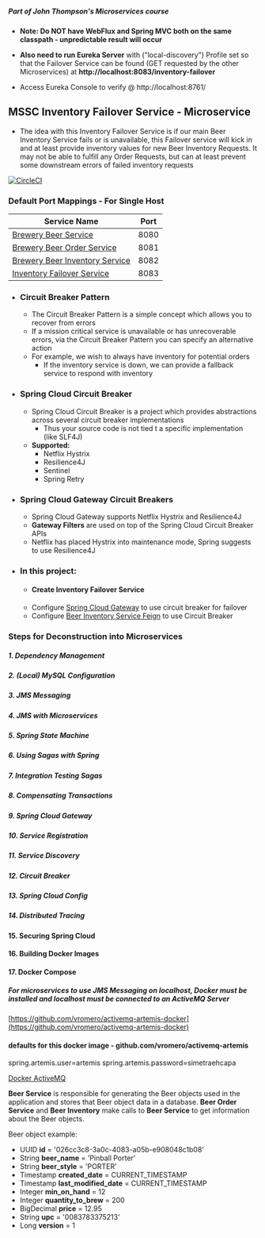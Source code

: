 
##### Part of John Thompson's Microservices course

- **Note: Do NOT have WebFlux and Spring MVC both on the same classpath - unpredictable result will occur**

- **Also need to run Eureka Server** with ("local-discovery") Profile set so that the Failover Service can be found (GET requested by the other Microservices)
    at **http://localhost:8083/inventory-failover**
- Access Eureka Console to verify @ http://localhost:8761/
  
  
## MSSC Inventory Failover Service - Microservice

- The idea with this Inventory Failover Service is if our main Beer Inventory Service fails or is unavailable, this Failover service
    will kick in and at least provide inventory values for new Beer Inventory Requests. It may not be able to fulfill any Order Requests,
    but can at least prevent some downstream errors of failed inventory requests

[![CircleCI](https://circleci.com/gh/kawgh1/mssc-inventory-failover.svg?style=svg)](https://circleci.com/gh/kawgh1/mssc-inventory-failover)

### Default Port Mappings - For Single Host
| Service Name | Port | 
| --------| -----|
| [Brewery Beer Service](https://github.com/kawgh1/mssc-beer-service) | 8080 |
| [Brewery Beer Order Service](https://github.com/kawgh1/mssc-beer-order-service) | 8081 |
| [Brewery Beer Inventory Service](https://github.com/kawgh1/mssc-beer-inventory-service) | 8082 |
| [Inventory Failover Service](https://github.com/kawgh1/mssc-inventory-failover) | 8083 |

- ### Circuit Breaker Pattern

    - The Circuit Breaker Pattern is a simple concept which allows you to recover from errors
    - If a mission critical service is unavailable or has unrecoverable errors, via the Circuit Breaker Pattern you can specify an alternative action
    - For example, we wish to always have inventory for potential orders
        - If the inventory service is down, we can provide a fallback service to respond with inventory

- ### Spring Cloud Circuit Breaker
    - Spring Cloud Circuit Breaker is a project which provides abstractions across several circuit breaker implementations
        - Thus your source code is not tied t a specific implementation (like SLF4J)
    - **Supported:**
        - Netflix Hystrix
        - Resilience4J
        - Sentinel
        - Spring Retry
        
- ### Spring Cloud Gateway Circuit Breakers
    - Spring Cloud Gateway supports Netflix Hystrix and Resilience4J
    - **Gateway Filters** are used on top of the Spring Cloud Circuit Breaker APIs
    - Netflix has placed Hystrix into maintenance mode, Spring suggests to use Resilience4J
    
- ### In this project:
    - #### Create Inventory Failover Service
    - Configure [Spring Cloud Gateway](https://github.com/kawgh1/mssc-brewery-gateway) to use circuit breaker for failover
    - Configure [Beer Inventory Service Feign](https://github.com/kawgh1/mssc-beer-inventory-service/tree/initial-project/src/main/java/com/kwgdev/beer/inventory/service/config) to use Circuit Breaker

### Steps for Deconstruction into  Microservices
##### 1. Dependency Management
##### 2. (Local) MySQL Configuration
##### 3. JMS Messaging
##### 4. JMS with Microservices
##### 5. Spring State Machine
##### 6. Using Sagas with Spring
##### 7. Integration Testing Sagas
##### 8. Compensating Transactions
##### 9. Spring Cloud Gateway
##### 10. Service Registration
##### 11. Service Discovery
##### 12. Circuit Breaker
##### 13. Spring Cloud Config
##### 14. Distributed Tracing
#### 15. Securing Spring Cloud
#### 16. Building Docker Images
#### 17. Docker Compose

##### For microservices to use JMS Messaging on localhost, Docker must be installed and localhost must be connected to an ActiveMQ Server
[https://github.com/vromero/activemq-artemis-docker](https://github.com/vromero/activemq-artemis-docker)
#### defaults for this docker image - github.com/vromero/activemq-artemis
spring.artemis.user=artemis
spring.artemis.password=simetraehcapa
  
  
[Docker ActiveMQ](#docker-activemq)


**Beer Service** is responsible for generating the Beer objects used in the application and stores that Beer object data in a database. 
**Beer Order Service** and **Beer Inventory** make calls to **Beer Service** to get information about the Beer objects.

Beer object example:

- UUID **id** = '026cc3c8-3a0c-4083-a05b-e908048c1b08' 
- String **beer_name** = 'Pinball Porter' 
- String **beer_style** = 'PORTER' 
- Timestamp **created_date** = CURRENT_TIMESTAMP 
- Timestamp **last_modified_date** = CURRENT_TIMESTAMP 
- Integer **min_on_hand** = 12 
- Integer **quantity_to_brew** = 200 
- BigDecimal **price** = 12.95 
- String **upc** = '0083783375213' 
- Long **version** = 1

